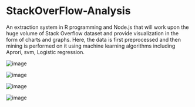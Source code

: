 # StackOverFlow-Analysis
An extraction system in R programming and Node.js that will work upon the huge volume of Stack Overflow dataset and provide visualization in the form of charts and graphs. Here, the data is first preprocessed and then mining is performed on it using machine learning algorithms including Aprori, svm, Logistic regression.

![image](https://cloud.githubusercontent.com/assets/17698773/15833488/e6435de8-2bdb-11e6-8ee5-e983148c5338.png)

![image](https://cloud.githubusercontent.com/assets/17698773/15833503/f4f6c438-2bdb-11e6-9110-8d6b457b15d0.png)

![image](https://cloud.githubusercontent.com/assets/17698773/15833517/ffe04176-2bdb-11e6-89da-df640b9f4ea2.png)

![image](https://cloud.githubusercontent.com/assets/17698773/15833526/07d6eeb6-2bdc-11e6-85b3-2b0ef8c7e8db.png)

